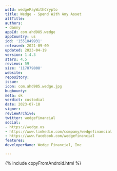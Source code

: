 ```yaml
---
wsId: wedgePayWithCrypto
title: Wedge - Spend With Any Asset
altTitle: 
authors:
- danny
appId: com.ahd985.wedge
appCountry: us
idd: '1551849931'
released: 2021-09-09
updated: 2023-04-19
version: 1.4.3
stars: 4.5
reviews: 59
size: '117879808'
website: 
repository: 
issue: 
icon: com.ahd985.wedge.jpg
bugbounty: 
meta: ok
verdict: custodial
date: 2023-07-18
signer: 
reviewArchive: 
twitter: wedgefinancial
social:
- https://wedge.us
- https://www.linkedin.com/company/wedgefinancial
- https://www.facebook.com/wedgefinancial
features: 
developerName: Wedge Financial, Inc

---
```


{% include copyFromAndroid.html %}